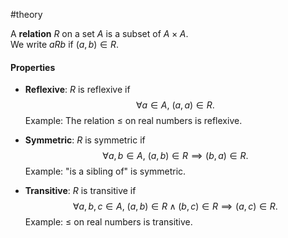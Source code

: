 #theory 

A **relation** $R$ on a set $A$ is a subset of $A \times A$.  
We write $aRb$ if $(a,b) \in R$.

#### Properties

- **Reflexive**: $R$ is reflexive if  
  $$
  \forall a \in A, \ (a,a) \in R.
  $$
  Example: The relation $\le$ on real numbers is reflexive.

- **Symmetric**: $R$ is symmetric if  
  $$
  \forall a,b \in A, \ (a,b) \in R \implies (b,a) \in R.
  $$
  Example: "is a sibling of" is symmetric.

- **Transitive**: $R$ is transitive if  
  $$
  \forall a,b,c \in A, \ (a,b) \in R \wedge (b,c) \in R \implies (a,c) \in R.
  $$
  Example: $\le$ on real numbers is transitive.